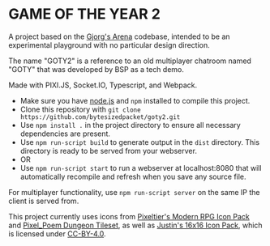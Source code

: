 # GAME OF THE YEAR 2

A project based on the [Gjorg's Arena](https://github.com/bytesizedpacket/arena) codebase, intended to be an experimental playground with no particular design direction.

The name "GOTY2" is a reference to an old multiplayer chatroom named "GOTY" that was developed by BSP as a tech demo.

Made with PIXI.JS, Socket.IO, Typescript, and Webpack.

- Make sure you have [node.js](https://nodejs.org/en/download/) and `npm` installed to compile this project.
- Clone this repository with `git clone https://github.com/bytesizedpacket/goty2.git`
- Use `npm install .` in the project directory to ensure all necessary dependencies are present.
- Use `npm run-script build` to generate output in the `dist` directory. This directory is ready to be served from your webserver.
- OR
- Use `npm run-script start` to run a webserver at localhost:8080 that will automatically recompile and refresh when you save any source file.

For multiplayer functionality, use `npm run-script server` on the same IP the client is served from.

This project currently uses icons from [Pixeltier's Modern RPG Icon Pack](https://pixeltier.itch.io/pixeltiers-modern-rpg-icon-set) and [Pixel_Poem Dungeon Tileset](https://pixel-poem.itch.io/dungeon-assetpuck), as well as [Justin's 16x16 Icon Pack](https://zeromatrix.itch.io/rpgiab-icons), which is licensed under [CC-BY-4.0](https://creativecommons.org/licenses/by/4.0/).
